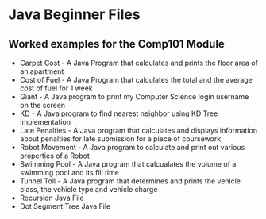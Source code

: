 # Java Beginner Files
## Worked examples for the Comp101 Module

- Carpet Cost - A Java Program that calculates and prints the floor area of an apartment
- Cost of Fuel - A Java Program that calculates the total and the average cost of fuel for 1 week
- Giant - A Java program to print my Computer Science login username on the screen
- KD - A Java program to find nearest neighbor using KD Tree implementation
- Late Penalties - A Java program that calculates and displays information about penalties for late submission for a piece of coursework
- Robot Movement - A Java program to calculate and print out various properties of a Robot
- Swimming Pool - A Java program that calcualates the volume of a swimming pool and its fill time
- Tunnel Toll - A Java program that determines and prints the vehicle class, the vehicle type and vehicle charge
- Recursion Java File
- Dot Segment Tree Java File

